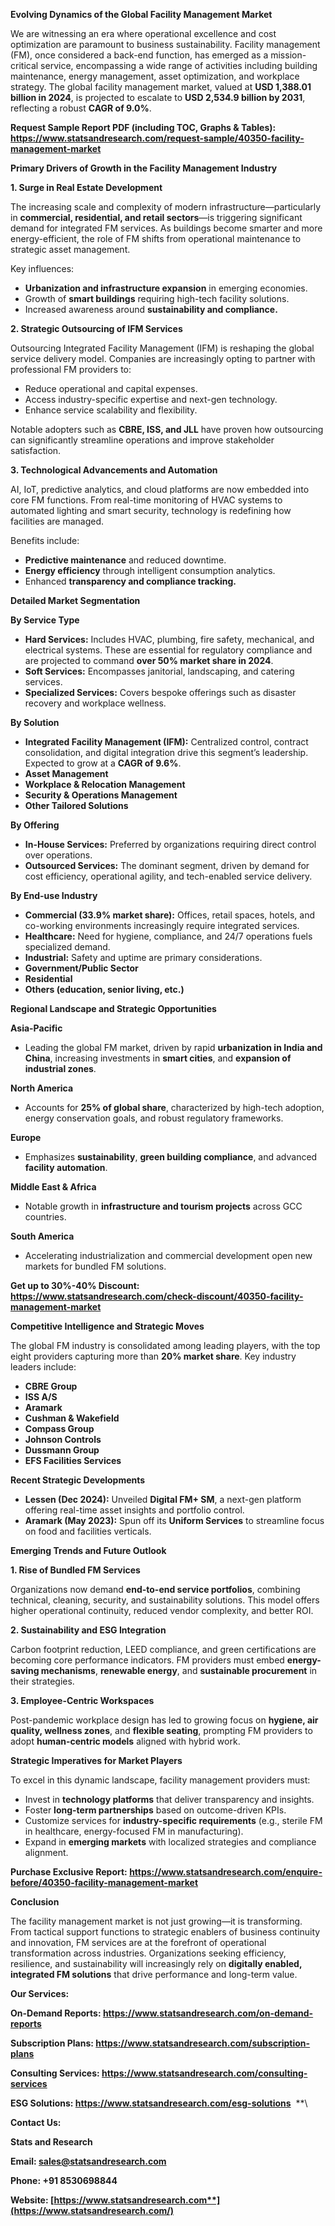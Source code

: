 ﻿**Evolving Dynamics of the Global Facility Management Market**

We are witnessing an era where operational excellence and cost optimization are paramount to business sustainability. Facility management (FM), once considered a back-end function, has emerged as a mission-critical service, encompassing a wide range of activities including building maintenance, energy management, asset optimization, and workplace strategy. The global facility management market, valued at **USD 1,388.01 billion in 2024**, is projected to escalate to **USD 2,534.9 billion by 2031**, reflecting a robust **CAGR of 9.0%**.

**Request Sample Report PDF (including TOC, Graphs & Tables): <https://www.statsandresearch.com/request-sample/40350-facility-management-market>**

**Primary Drivers of Growth in the Facility Management Industry**

**1. Surge in Real Estate Development**

The increasing scale and complexity of modern infrastructure—particularly in **commercial, residential, and retail sectors**—is triggering significant demand for integrated FM services. As buildings become smarter and more energy-efficient, the role of FM shifts from operational maintenance to strategic asset management.

Key influences:

- **Urbanization and infrastructure expansion** in emerging economies.
- Growth of **smart buildings** requiring high-tech facility solutions.
- Increased awareness around **sustainability and compliance.**

**2. Strategic Outsourcing of IFM Services**

Outsourcing Integrated Facility Management (IFM) is reshaping the global service delivery model. Companies are increasingly opting to partner with professional FM providers to:

- Reduce operational and capital expenses.
- Access industry-specific expertise and next-gen technology.
- Enhance service scalability and flexibility.

Notable adopters such as **CBRE, ISS, and JLL** have proven how outsourcing can significantly streamline operations and improve stakeholder satisfaction.

**3. Technological Advancements and Automation**

AI, IoT, predictive analytics, and cloud platforms are now embedded into core FM functions. From real-time monitoring of HVAC systems to automated lighting and smart security, technology is redefining how facilities are managed.

Benefits include:

- **Predictive maintenance** and reduced downtime.
- **Energy efficiency** through intelligent consumption analytics.
- Enhanced **transparency and compliance tracking.**

**Detailed Market Segmentation**

**By Service Type**

- **Hard Services:** Includes HVAC, plumbing, fire safety, mechanical, and electrical systems. These are essential for regulatory compliance and are projected to command **over 50% market share in 2024**.
- **Soft Services:** Encompasses janitorial, landscaping, and catering services.
- **Specialized Services:** Covers bespoke offerings such as disaster recovery and workplace wellness.

**By Solution**

- **Integrated Facility Management (IFM):** Centralized control, contract consolidation, and digital integration drive this segment’s leadership. Expected to grow at a **CAGR of 9.6%**.
- **Asset Management**
- **Workplace & Relocation Management**
- **Security & Operations Management**
- **Other Tailored Solutions**

**By Offering**

- **In-House Services:** Preferred by organizations requiring direct control over operations.
- **Outsourced Services:** The dominant segment, driven by demand for cost efficiency, operational agility, and tech-enabled service delivery.

**By End-use Industry**

- **Commercial (33.9% market share):** Offices, retail spaces, hotels, and co-working environments increasingly require integrated services.
- **Healthcare:** Need for hygiene, compliance, and 24/7 operations fuels specialized demand.
- **Industrial:** Safety and uptime are primary considerations.
- **Government/Public Sector**
- **Residential**
- **Others (education, senior living, etc.)**

**Regional Landscape and Strategic Opportunities**

**Asia-Pacific**

- Leading the global FM market, driven by rapid **urbanization in India and China**, increasing investments in **smart cities**, and **expansion of industrial zones**.

**North America**

- Accounts for **25% of global share**, characterized by high-tech adoption, energy conservation goals, and robust regulatory frameworks.

**Europe**

- Emphasizes **sustainability**, **green building compliance**, and advanced **facility automation**.

**Middle East & Africa**

- Notable growth in **infrastructure and tourism projects** across GCC countries.

**South America**

- Accelerating industrialization and commercial development open new markets for bundled FM solutions.

**Get up to 30%-40% Discount: <https://www.statsandresearch.com/check-discount/40350-facility-management-market>**

**Competitive Intelligence and Strategic Moves**

The global FM industry is consolidated among leading players, with the top eight providers capturing more than **20% market share**. Key industry leaders include:

- **CBRE Group**
- **ISS A/S**
- **Aramark**
- **Cushman & Wakefield**
- **Compass Group**
- **Johnson Controls**
- **Dussmann Group**
- **EFS Facilities Services**

**Recent Strategic Developments**

- **Lessen (Dec 2024):** Unveiled **Digital FM+ SM**, a next-gen platform offering real-time asset insights and portfolio control.
- **Aramark (May 2023):** Spun off its **Uniform Services** to streamline focus on food and facilities verticals.

**Emerging Trends and Future Outlook**

**1. Rise of Bundled FM Services**

Organizations now demand **end-to-end service portfolios**, combining technical, cleaning, security, and sustainability solutions. This model offers higher operational continuity, reduced vendor complexity, and better ROI.

**2. Sustainability and ESG Integration**

Carbon footprint reduction, LEED compliance, and green certifications are becoming core performance indicators. FM providers must embed **energy-saving mechanisms**, **renewable energy**, and **sustainable procurement** in their strategies.

**3. Employee-Centric Workspaces**

Post-pandemic workplace design has led to growing focus on **hygiene, air quality, wellness zones**, and **flexible seating**, prompting FM providers to adopt **human-centric models** aligned with hybrid work.

**Strategic Imperatives for Market Players**

To excel in this dynamic landscape, facility management providers must:

- Invest in **technology platforms** that deliver transparency and insights.
- Foster **long-term partnerships** based on outcome-driven KPIs.
- Customize services for **industry-specific requirements** (e.g., sterile FM in healthcare, energy-focused FM in manufacturing).
- Expand in **emerging markets** with localized strategies and compliance alignment.

**Purchase Exclusive Report: <https://www.statsandresearch.com/enquire-before/40350-facility-management-market>**

**Conclusion**

The facility management market is not just growing—it is transforming. From tactical support functions to strategic enablers of business continuity and innovation, FM services are at the forefront of operational transformation across industries. Organizations seeking efficiency, resilience, and sustainability will increasingly rely on **digitally enabled, integrated FM solutions** that drive performance and long-term value.

**Our Services:** 

**On-Demand Reports: <https://www.statsandresearch.com/on-demand-reports>** 

**Subscription Plans: <https://www.statsandresearch.com/subscription-plans>** 

**Consulting Services: <https://www.statsandresearch.com/consulting-services>** 

**ESG Solutions: <https://www.statsandresearch.com/esg-solutions>** 
**\


**Contact Us:** 

**Stats and Research** 

**Email: <sales@statsandresearch.com>** 

**Phone: +91 8530698844** 

**Website: [https://www.statsandresearch.com**](https://www.statsandresearch.com/)**

